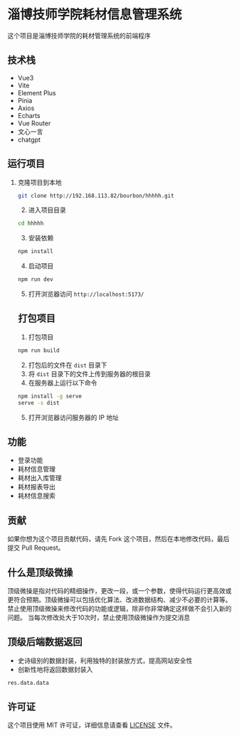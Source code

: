 # 淄博技师学院耗材信息管理系统
这个项目是淄博技师学院的耗材管理系统的前端程序
## 技术栈
- Vue3
- Vite
- Element Plus
- Pinia
- Axios
- Echarts
- Vue Router
- 文心一言
- chatgpt

## 运行项目
1. 克隆项目到本地
    ```bash
    git clone http://192.168.113.82/bourbon/hhhhh.git
    ```
    2. 进入项目目录
    ```bash
    cd hhhhh
    ```
    3. 安装依赖
    ```bash
    npm install
    ```
    4. 启动项目
    ```bash
    npm run dev
    ```
    5. 打开浏览器访问 `http://localhost:5173/`
    ## 打包项目
    1. 打包项目
    ```bash
    npm run build
    ```
    2. 打包后的文件在 `dist` 目录下
    3. 将 `dist` 目录下的文件上传到服务器的根目录
    4. 在服务器上运行以下命令
    ```bash
    npm install -g serve
    serve -s dist
    ```
    5. 打开浏览器访问服务器的 IP 地址
  ## 功能
  - 登录功能
  - 耗材信息管理
  - 耗材出入库管理
  - 耗材报表导出
  - 耗材信息搜索
  ## 贡献
如果你想为这个项目贡献代码，请先 Fork 这个项目，然后在本地修改代码，最后提交 Pull Request。
## 什么是顶级微操
顶级微操是指对代码的精细操作，更改一段，或一个参数，使得代码运行更高效或更符合预期。顶级微操可以包括优化算法、改进数据结构、减少不必要的计算等。
禁止使用顶级微操来修改代码的功能或逻辑，除非你非常确定这样做不会引入新的问题。
当每次修改处大于10次时，禁止使用顶级微操作为提交消息
## 顶级后端数据返回
- 史诗级别的数据封装，利用独特的封装放方式，提高网站安全性
- 创新性地将返回数据封装入
```bash
res.data.data
```
## 许可证
这个项目使用 MIT 许可证，详细信息请查看 [LICENSE](LICENSE) 文件。


